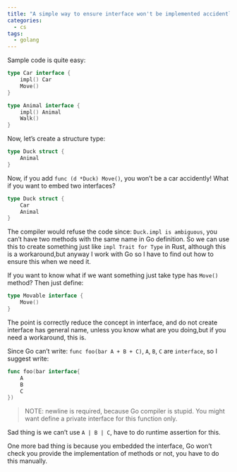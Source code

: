 ```yaml
---
title: "A simple way to ensure interface won't be implemented accidently"
categories:
  - cs
tags:
  - golang
---
```


Sample code is quite easy:

```go
type Car interface {
	impl() Car
	Move()
}

type Animal interface {
	impl() Animal
	Walk()
}
```

Now, let’s create a structure type:

```go
type Duck struct {
	Animal
}
```

Now, if you add `func (d *Duck) Move()`, you won’t be a car accidently! What if you want to embed two interfaces?

```go
type Duck struct {
	Car
	Animal
}
```

The compiler would refuse the code since: `Duck.impl is ambiguous`, you can’t have two methods with the same name in Go definition. So we can use this to create something just like `impl Trait for Type` in Rust, although this is a workaround,but anyway I work with Go so I have to find out how to ensure this when we need it.

If you want to know what if we want something just take type has `Move()` method? Then just define:

```go
type Movable interface {
	Move()
}
```

The point is correctly reduce the concept in interface, and do not create interface has general name, unless you know what are you doing,but if you need a workaround, this is.

Since Go can’t write: `func foo(bar A + B + C)`, `A`, `B`, `C` are `interface`, so I suggest write:

```go
func foo(bar interface{
	A
	B
	C
})
```

> NOTE: newline is required, because Go compiler is stupid. You might want define a private interface for this function only.

Sad thing is we can’t use `A | B | C`, have to do runtime assertion for this.

One more bad thing is because you embedded the interface, Go won’t check you provide the implementation of methods or not, you have to do this manually.
